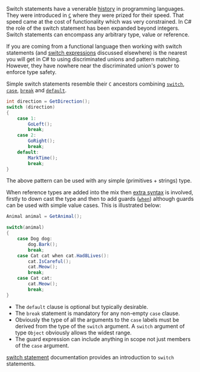 Switch statements have a venerable [history][wiki-switch] in programming languages. They were introduced in [`C`][c-switch] where they were prized for their speed. That speed came at the cost of functionality which was very constrained. In C# the role of the switch statement has been expanded beyond integers. Switch statements can encompass any arbitrary type, value or reference.

If you are coming from a functional language then working with switch statements (and [switch expressions][switch-expression] discussed elsewhere) is the nearest you will get in C# to using discriminated unions and pattern matching. However, they have nowhere near the discriminated union's power to enforce type safety.

Simple switch statements resemble their `C` ancestors combining [`switch`][switch], [`case`][case], [`break`][switch-break] and [`default`][switch-default].

```csharp
int direction = GetDirection();
switch (direction)
{
    case 1:
        GoLeft();
        break;
    case 2:
        GoRight();
        break;
    default:
        MarkTime();
        break;
}
```

The above pattern can be used with any simple (primitives + strings) type.

When reference types are added into the mix then [extra syntax][switch-pattern-matching] is involved, firstly to down cast the type and then to add guards ([`when`][switch-when]) although guards can be used with simple value cases. This is illustrated below:

```csharp
Animal animal = GetAnimal();

switch(animal)
{
    case Dog dog:
        dog.Bark();
        break;
    case Cat cat when cat.Had8Lives():
        cat.IsCareful();
        cat.Meow();
        break;
    case Cat cat:
        cat.Meow();
        break;
}
```

- The `default` clause is optional but typically desirable.
- The `break` statement is mandatory for any non-empty `case` clause.
- Obviously the type of all the arguments to the `case` labels must be derived from the type of the `switch` argument. A `switch` argument of type `Object` obviously allows the widest range.
- The guard expression can include anything in scope not just members of the `case` argument.

[switch statement][switch-statement] documentation provides an introduction to `switch` statements.

[wiki-switch]: https://en.wikipedia.org/wiki/Switch_statement
[switch-statement]: https://docs.microsoft.com/en-us/dotnet/csharp/language-reference/keywords/switch
[switch-expression]: https://docs.microsoft.com/en-us/dotnet/csharp/language-reference/operators/switch-expression#basic-example
[switch]: https://docs.microsoft.com/en-us/dotnet/csharp/language-reference/keywords/switch#the-switch-section
[case]: https://docs.microsoft.com/en-us/dotnet/csharp/language-reference/keywords/switch#case-labels
[switch-break]: https://docs.microsoft.com/en-us/dotnet/csharp/language-reference/keywords/break
[switch-default]: https://docs.microsoft.com/en-us/dotnet/csharp/language-reference/keywords/switch#the-default-case
[switch-pattern-matching]: https://docs.microsoft.com/en-us/dotnet/csharp/language-reference/keywords/switch#type-pattern
[switch-when]: https://docs.microsoft.com/en-us/dotnet/csharp/language-reference/keywords/switch#the-case-statement-and-the-when-clause
[c-switch]: https://docs.microsoft.com/en-us/cpp/c-language/switch-statement-c?view=vs-2019
